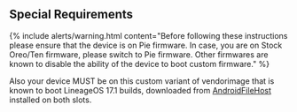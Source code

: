 ## Special Requirements

{% include alerts/warning.html content="Before following these instructions please ensure that the device is on Pie firmware. In case, you are on Stock Oreo/Ten firmware, please switch to Pie firmware. Other firmwares are known to disable the ability of the device to boot custom firmware." %}

Also your device MUST be on this custom variant of vendorimage that is known to boot LineageOS 17.1 builds, downloaded from [AndroidFileHost](https://www.androidfilehost.com/?fid=4349826312261717564) installed on both slots.
